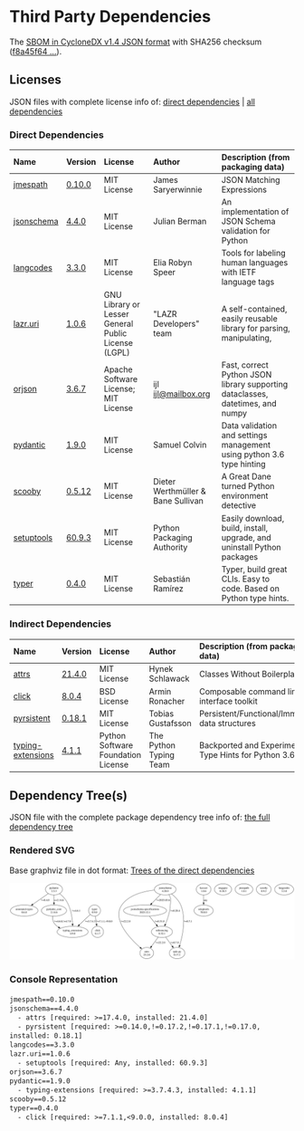 # Third Party Dependencies

<!--[[[fill sbom_sha256()]]]-->
The [SBOM in CycloneDX v1.4 JSON format](https://github.com/sthagen/csaf/blob/default/sbom.json) with SHA256 checksum ([f8a45f64 ...](https://raw.githubusercontent.com/sthagen/csaf/default/sbom.json.sha256 "sha256:f8a45f641946bd15081fadfbd913122e4006afe81a16b3dcb1b16c3535bc2745")).
<!--[[[end]]] (checksum: a13da5f4159b28dd2142f784de9f8842)-->
## Licenses

JSON files with complete license info of: [direct dependencies](direct-dependency-licenses.json) | [all dependencies](all-dependency-licenses.json)

### Direct Dependencies

<!--[[[fill direct_dependencies_table()]]]-->
| Name                                                 | Version                                               | License                                             | Author                             | Description (from packaging data)                                              |
|:-----------------------------------------------------|:------------------------------------------------------|:----------------------------------------------------|:-----------------------------------|:-------------------------------------------------------------------------------|
| [jmespath](https://github.com/jmespath/jmespath.py)  | [0.10.0](https://pypi.org/project/jmespath/0.10.0/)   | MIT License                                         | James Saryerwinnie                 | JSON Matching Expressions                                                      |
| [jsonschema](https://github.com/Julian/jsonschema)   | [4.4.0](https://pypi.org/project/jsonschema/4.4.0/)   | MIT License                                         | Julian Berman                      | An implementation of JSON Schema validation for Python                         |
| [langcodes](https://github.com/rspeer/langcodes)     | [3.3.0](https://pypi.org/project/langcodes/3.3.0/)    | MIT License                                         | Elia Robyn Speer                   | Tools for labeling human languages with IETF language tags                     |
| [lazr.uri](https://launchpad.net/lazr.uri)           | [1.0.6](https://pypi.org/project/lazr.uri/1.0.6/)     | GNU Library or Lesser General Public License (LGPL) | "LAZR Developers" team             | A self-contained, easily reusable library for parsing, manipulating,           |
| [orjson](https://github.com/ijl/orjson)              | [3.6.7](https://pypi.org/project/orjson/3.6.7/)       | Apache Software License; MIT License                | ijl <ijl@mailbox.org>              | Fast, correct Python JSON library supporting dataclasses, datetimes, and numpy |
| [pydantic](https://github.com/samuelcolvin/pydantic) | [1.9.0](https://pypi.org/project/pydantic/1.9.0/)     | MIT License                                         | Samuel Colvin                      | Data validation and settings management using python 3.6 type hinting          |
| [scooby](https://github.com/banesullivan/scooby)     | [0.5.12](https://pypi.org/project/scooby/0.5.12/)     | MIT License                                         | Dieter Werthmüller & Bane Sullivan | A Great Dane turned Python environment detective                               |
| [setuptools](https://github.com/pypa/setuptools)     | [60.9.3](https://pypi.org/project/setuptools/60.9.3/) | MIT License                                         | Python Packaging Authority         | Easily download, build, install, upgrade, and uninstall Python packages        |
| [typer](https://github.com/tiangolo/typer)           | [0.4.0](https://pypi.org/project/typer/0.4.0/)        | MIT License                                         | Sebastián Ramírez                  | Typer, build great CLIs. Easy to code. Based on Python type hints.             |
<!--[[[end]]] (checksum: 8a1ef62050e15097d5db8dea0c47e833)-->

### Indirect Dependencies

<!--[[[fill indirect_dependencies_table()]]]-->
| Name                                                                                           | Version                                                    | License                            | Author                 | Description (from packaging data)                      |
|:-----------------------------------------------------------------------------------------------|:-----------------------------------------------------------|:-----------------------------------|:-----------------------|:-------------------------------------------------------|
| [attrs](https://www.attrs.org/)                                                                | [21.4.0](https://pypi.org/project/attrs/21.4.0/)           | MIT License                        | Hynek Schlawack        | Classes Without Boilerplate                            |
| [click](https://palletsprojects.com/p/click/)                                                  | [8.0.4](https://pypi.org/project/click/8.0.4/)             | BSD License                        | Armin Ronacher         | Composable command line interface toolkit              |
| [pyrsistent](http://github.com/tobgu/pyrsistent/)                                              | [0.18.1](https://pypi.org/project/pyrsistent/0.18.1/)      | MIT License                        | Tobias Gustafsson      | Persistent/Functional/Immutable data structures        |
| [typing-extensions](https://github.com/python/typing/blob/master/typing_extensions/README.rst) | [4.1.1](https://pypi.org/project/typing-extensions/4.1.1/) | Python Software Foundation License | The Python Typing Team | Backported and Experimental Type Hints for Python 3.6+ |
 <!--[[[end]]] (checksum: b728114860512b2085276f5fbc53c226)-->

## Dependency Tree(s)

JSON file with the complete package dependency tree info of: [the full dependency tree](package-dependency-tree.json)

### Rendered SVG

Base graphviz file in dot format: [Trees of the direct dependencies](package-dependency-tree.dot.txt)

<img src="https://raw.githubusercontent.com/sthagen/csaf/default/docs/third-party/package-dependency-tree.svg" alt="Trees of the direct dependencies" title="Trees of the direct dependencies"/>

### Console Representation

<!--[[[fill dependency_tree_console_text()]]]-->
````console
jmespath==0.10.0
jsonschema==4.4.0
  - attrs [required: >=17.4.0, installed: 21.4.0]
  - pyrsistent [required: >=0.14.0,!=0.17.2,!=0.17.1,!=0.17.0, installed: 0.18.1]
langcodes==3.3.0
lazr.uri==1.0.6
  - setuptools [required: Any, installed: 60.9.3]
orjson==3.6.7
pydantic==1.9.0
  - typing-extensions [required: >=3.7.4.3, installed: 4.1.1]
scooby==0.5.12
typer==0.4.0
  - click [required: >=7.1.1,<9.0.0, installed: 8.0.4]
````
<!--[[[end]]] (checksum: ad8151bab1a35c519f45977d7e22610b)-->
